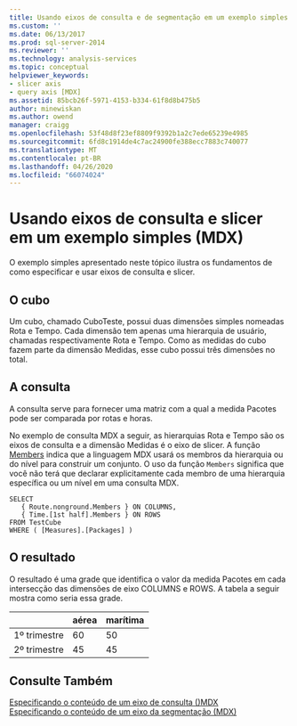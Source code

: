 ```yaml
---
title: Usando eixos de consulta e de segmentação em um exemplo simples (MDX) | Microsoft Docs
ms.custom: ''
ms.date: 06/13/2017
ms.prod: sql-server-2014
ms.reviewer: ''
ms.technology: analysis-services
ms.topic: conceptual
helpviewer_keywords:
- slicer axis
- query axis [MDX]
ms.assetid: 85bcb26f-5971-4153-b334-61f8d8b475b5
author: minewiskan
ms.author: owend
manager: craigg
ms.openlocfilehash: 53f48d8f23ef8809f9392b1a2c7ede65239e4985
ms.sourcegitcommit: 6fd8c1914de4c7ac24900fe388ecc7883c740077
ms.translationtype: MT
ms.contentlocale: pt-BR
ms.lasthandoff: 04/26/2020
ms.locfileid: "66074024"
---
```

# <a name="using-query-and-slicer-axes-in-a-simple-example-mdx"></a>Usando eixos de consulta e slicer em um exemplo simples (MDX)
  O exemplo simples apresentado neste tópico ilustra os fundamentos de como especificar e usar eixos de consulta e slicer.  
  
## <a name="the-cube"></a>O cubo  
 Um cubo, chamado CuboTeste, possui duas dimensões simples nomeadas Rota e Tempo. Cada dimensão tem apenas uma hierarquia de usuário, chamadas respectivamente Rota e Tempo. Como as medidas do cubo fazem parte da dimensão Medidas, esse cubo possui três dimensões no total.  
  
## <a name="the-query"></a>A consulta  
 A consulta serve para fornecer uma matriz com a qual a medida Pacotes pode ser comparada por rotas e horas.  
  
 No exemplo de consulta MDX a seguir, as hierarquias Rota e Tempo são os eixos de consulta e a dimensão Medidas é o eixo de slicer. A função [Members](/sql/mdx/members-set-mdx) indica que a linguagem MDX usará os membros da hierarquia ou do nível para construir um conjunto. O uso da função `Members` significa que você não terá que declarar explicitamente cada membro de uma hierarquia específica ou um nível em uma consulta MDX.  
  
```  
SELECT  
   { Route.nonground.Members } ON COLUMNS,  
   { Time.[1st half].Members } ON ROWS  
FROM TestCube  
WHERE ( [Measures].[Packages] )  
```  
  
## <a name="the-results"></a>O resultado  
 O resultado é uma grade que identifica o valor da medida Pacotes em cada intersecção das dimensões de eixo COLUMNS e ROWS. A tabela a seguir mostra como seria essa grade.  
  
||aérea|marítima|  
|-|---------|---------|  
|1º trimestre|60|50|  
|2º trimestre|45|45|  
  
## <a name="see-also"></a>Consulte Também  
 [Especificando o conteúdo de um eixo de consulta &#40;&#41;MDX](mdx-query-and-slicer-axes-specify-the-contents-of-a-query-axis.md)   
 [Especificando o conteúdo de um eixo da segmentação &#40;MDX&#41;](mdx-query-and-slicer-axes-specify-the-contents-of-a-slicer-axis.md)  
  
  
